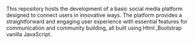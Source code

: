 This repository hosts the development of a basic social media platform designed to connect users in innovative ways. The platform provides a straightforward and engaging user experience with essential features for communication and community building, all built using Html ,Bootstrap vanilla JavaScript.
